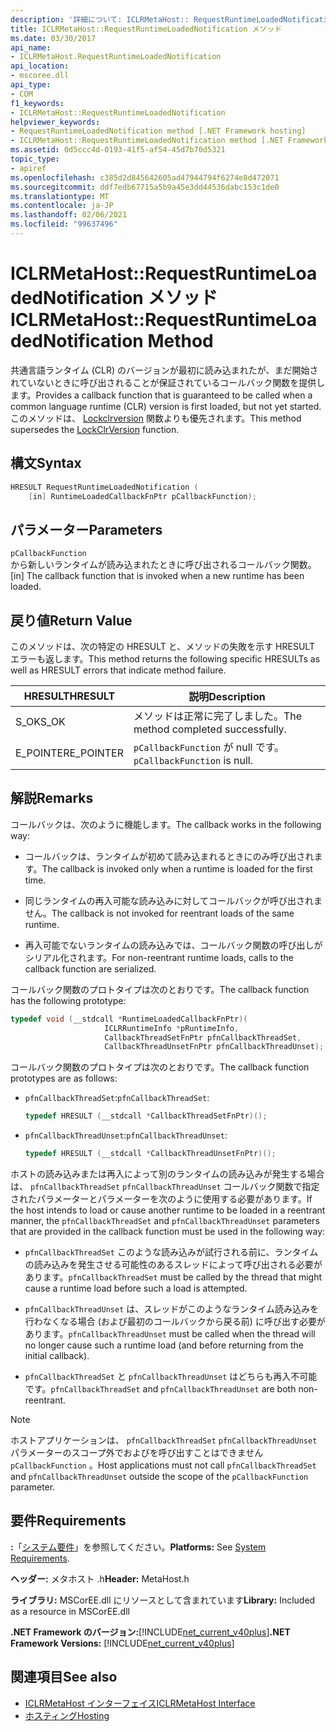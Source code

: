```yaml
---
description: '詳細について: ICLRMetaHost:: RequestRuntimeLoadedNotification メソッド'
title: ICLRMetaHost::RequestRuntimeLoadedNotification メソッド
ms.date: 03/30/2017
api_name:
- ICLRMetaHost.RequestRuntimeLoadedNotification
api_location:
- mscoree.dll
api_type:
- COM
f1_keywords:
- ICLRMetaHost::RequestRuntimeLoadedNotification
helpviewer_keywords:
- RequestRuntimeLoadedNotification method [.NET Framework hosting]
- ICLRMetaHost::RequestRuntimeLoadedNotification method [.NET Framework hosting]
ms.assetid: 0d5ccc4d-0193-41f5-af54-45d7b70d5321
topic_type:
- apiref
ms.openlocfilehash: c385d2d845642605ad47944794f6274e8d472071
ms.sourcegitcommit: ddf7edb67715a5b9a45e3dd44536dabc153c1de0
ms.translationtype: MT
ms.contentlocale: ja-JP
ms.lasthandoff: 02/06/2021
ms.locfileid: "99637496"
---
```

# <a name="iclrmetahostrequestruntimeloadednotification-method"></a><span data-ttu-id="634d3-103">ICLRMetaHost::RequestRuntimeLoadedNotification メソッド</span><span class="sxs-lookup"><span data-stu-id="634d3-103">ICLRMetaHost::RequestRuntimeLoadedNotification Method</span></span>

<span data-ttu-id="634d3-104">共通言語ランタイム (CLR) のバージョンが最初に読み込まれたが、まだ開始されていないときに呼び出されることが保証されているコールバック関数を提供します。</span><span class="sxs-lookup"><span data-stu-id="634d3-104">Provides a callback function that is guaranteed to be called when a common language runtime (CLR) version is first loaded, but not yet started.</span></span> <span data-ttu-id="634d3-105">このメソッドは、 [Lockclrversion](lockclrversion-function.md) 関数よりも優先されます。</span><span class="sxs-lookup"><span data-stu-id="634d3-105">This method supersedes the [LockClrVersion](lockclrversion-function.md) function.</span></span>  
  
## <a name="syntax"></a><span data-ttu-id="634d3-106">構文</span><span class="sxs-lookup"><span data-stu-id="634d3-106">Syntax</span></span>  
  
```cpp  
HRESULT RequestRuntimeLoadedNotification (  
    [in] RuntimeLoadedCallbackFnPtr pCallbackFunction);  
```  
  
## <a name="parameters"></a><span data-ttu-id="634d3-107">パラメーター</span><span class="sxs-lookup"><span data-stu-id="634d3-107">Parameters</span></span>  

 `pCallbackFunction`  
 <span data-ttu-id="634d3-108">から新しいランタイムが読み込まれたときに呼び出されるコールバック関数。</span><span class="sxs-lookup"><span data-stu-id="634d3-108">[in] The callback function that is invoked when a new runtime has been loaded.</span></span>  
  
## <a name="return-value"></a><span data-ttu-id="634d3-109">戻り値</span><span class="sxs-lookup"><span data-stu-id="634d3-109">Return Value</span></span>  

 <span data-ttu-id="634d3-110">このメソッドは、次の特定の HRESULT と、メソッドの失敗を示す HRESULT エラーも返します。</span><span class="sxs-lookup"><span data-stu-id="634d3-110">This method returns the following specific HRESULTs as well as HRESULT errors that indicate method failure.</span></span>  
  
|<span data-ttu-id="634d3-111">HRESULT</span><span class="sxs-lookup"><span data-stu-id="634d3-111">HRESULT</span></span>|<span data-ttu-id="634d3-112">説明</span><span class="sxs-lookup"><span data-stu-id="634d3-112">Description</span></span>|  
|-------------|-----------------|  
|<span data-ttu-id="634d3-113">S_OK</span><span class="sxs-lookup"><span data-stu-id="634d3-113">S_OK</span></span>|<span data-ttu-id="634d3-114">メソッドは正常に完了しました。</span><span class="sxs-lookup"><span data-stu-id="634d3-114">The method completed successfully.</span></span>|  
|<span data-ttu-id="634d3-115">E_POINTER</span><span class="sxs-lookup"><span data-stu-id="634d3-115">E_POINTER</span></span>|<span data-ttu-id="634d3-116">`pCallbackFunction` が null です。</span><span class="sxs-lookup"><span data-stu-id="634d3-116">`pCallbackFunction` is null.</span></span>|  
  
## <a name="remarks"></a><span data-ttu-id="634d3-117">解説</span><span class="sxs-lookup"><span data-stu-id="634d3-117">Remarks</span></span>  

 <span data-ttu-id="634d3-118">コールバックは、次のように機能します。</span><span class="sxs-lookup"><span data-stu-id="634d3-118">The callback works in the following way:</span></span>  
  
- <span data-ttu-id="634d3-119">コールバックは、ランタイムが初めて読み込まれるときにのみ呼び出されます。</span><span class="sxs-lookup"><span data-stu-id="634d3-119">The callback is invoked only when a runtime is loaded for the first time.</span></span>  
  
- <span data-ttu-id="634d3-120">同じランタイムの再入可能な読み込みに対してコールバックが呼び出されません。</span><span class="sxs-lookup"><span data-stu-id="634d3-120">The callback is not invoked for reentrant loads of the same runtime.</span></span>  
  
- <span data-ttu-id="634d3-121">再入可能でないランタイムの読み込みでは、コールバック関数の呼び出しがシリアル化されます。</span><span class="sxs-lookup"><span data-stu-id="634d3-121">For non-reentrant runtime loads, calls to the callback function are serialized.</span></span>  
  
 <span data-ttu-id="634d3-122">コールバック関数のプロトタイプは次のとおりです。</span><span class="sxs-lookup"><span data-stu-id="634d3-122">The callback function has the following prototype:</span></span>  
  
```cpp  
typedef void (__stdcall *RuntimeLoadedCallbackFnPtr)(  
                     ICLRRuntimeInfo *pRuntimeInfo,  
                     CallbackThreadSetFnPtr pfnCallbackThreadSet,  
                     CallbackThreadUnsetFnPtr pfnCallbackThreadUnset);  
```  
  
 <span data-ttu-id="634d3-123">コールバック関数のプロトタイプは次のとおりです。</span><span class="sxs-lookup"><span data-stu-id="634d3-123">The callback function prototypes are as follows:</span></span>  
  
- <span data-ttu-id="634d3-124">`pfnCallbackThreadSet`:</span><span class="sxs-lookup"><span data-stu-id="634d3-124">`pfnCallbackThreadSet`:</span></span>  
  
    ```cpp  
    typedef HRESULT (__stdcall *CallbackThreadSetFnPtr)();  
    ```  
  
- <span data-ttu-id="634d3-125">`pfnCallbackThreadUnset`:</span><span class="sxs-lookup"><span data-stu-id="634d3-125">`pfnCallbackThreadUnset`:</span></span>  
  
    ```cpp  
    typedef HRESULT (__stdcall *CallbackThreadUnsetFnPtr)();  
    ```  
  
 <span data-ttu-id="634d3-126">ホストの読み込みまたは再入によって別のランタイムの読み込みが発生する場合は、 `pfnCallbackThreadSet` `pfnCallbackThreadUnset` コールバック関数で指定されたパラメーターとパラメーターを次のように使用する必要があります。</span><span class="sxs-lookup"><span data-stu-id="634d3-126">If the host intends to load or cause another runtime to be loaded in a reentrant manner, the `pfnCallbackThreadSet` and `pfnCallbackThreadUnset` parameters that are provided in the callback function must be used in the following way:</span></span>  
  
- <span data-ttu-id="634d3-127">`pfnCallbackThreadSet` このような読み込みが試行される前に、ランタイムの読み込みを発生させる可能性のあるスレッドによって呼び出される必要があります。</span><span class="sxs-lookup"><span data-stu-id="634d3-127">`pfnCallbackThreadSet` must be called by the thread that might cause a runtime load before such a load is attempted.</span></span>  
  
- <span data-ttu-id="634d3-128">`pfnCallbackThreadUnset` は、スレッドがこのようなランタイム読み込みを行わなくなる場合 (および最初のコールバックから戻る前) に呼び出す必要があります。</span><span class="sxs-lookup"><span data-stu-id="634d3-128">`pfnCallbackThreadUnset` must be called when the thread will no longer cause such a runtime load (and before returning from the initial callback).</span></span>  
  
- <span data-ttu-id="634d3-129">`pfnCallbackThreadSet` と `pfnCallbackThreadUnset` はどちらも再入不可能です。</span><span class="sxs-lookup"><span data-stu-id="634d3-129">`pfnCallbackThreadSet` and `pfnCallbackThreadUnset` are both non-reentrant.</span></span>  
  
> [!NOTE]
> <span data-ttu-id="634d3-130">ホストアプリケーションは、 `pfnCallbackThreadSet` `pfnCallbackThreadUnset` パラメーターのスコープ外でおよびを呼び出すことはできません `pCallbackFunction` 。</span><span class="sxs-lookup"><span data-stu-id="634d3-130">Host applications must not call `pfnCallbackThreadSet` and `pfnCallbackThreadUnset` outside the scope of the `pCallbackFunction` parameter.</span></span>  
  
## <a name="requirements"></a><span data-ttu-id="634d3-131">要件</span><span class="sxs-lookup"><span data-stu-id="634d3-131">Requirements</span></span>  

 <span data-ttu-id="634d3-132">**:**「[システム要件](../../get-started/system-requirements.md)」を参照してください。</span><span class="sxs-lookup"><span data-stu-id="634d3-132">**Platforms:** See [System Requirements](../../get-started/system-requirements.md).</span></span>  
  
 <span data-ttu-id="634d3-133">**ヘッダー:** メタホスト .h</span><span class="sxs-lookup"><span data-stu-id="634d3-133">**Header:** MetaHost.h</span></span>  
  
 <span data-ttu-id="634d3-134">**ライブラリ:** MSCorEE.dll にリソースとして含まれています</span><span class="sxs-lookup"><span data-stu-id="634d3-134">**Library:** Included as a resource in MSCorEE.dll</span></span>  
  
 <span data-ttu-id="634d3-135">**.NET Framework のバージョン:**[!INCLUDE[net_current_v40plus](../../../../includes/net-current-v40plus-md.md)]</span><span class="sxs-lookup"><span data-stu-id="634d3-135">**.NET Framework Versions:** [!INCLUDE[net_current_v40plus](../../../../includes/net-current-v40plus-md.md)]</span></span>  
  
## <a name="see-also"></a><span data-ttu-id="634d3-136">関連項目</span><span class="sxs-lookup"><span data-stu-id="634d3-136">See also</span></span>

- [<span data-ttu-id="634d3-137">ICLRMetaHost インターフェイス</span><span class="sxs-lookup"><span data-stu-id="634d3-137">ICLRMetaHost Interface</span></span>](iclrmetahost-interface.md)
- [<span data-ttu-id="634d3-138">ホスティング</span><span class="sxs-lookup"><span data-stu-id="634d3-138">Hosting</span></span>](index.md)
